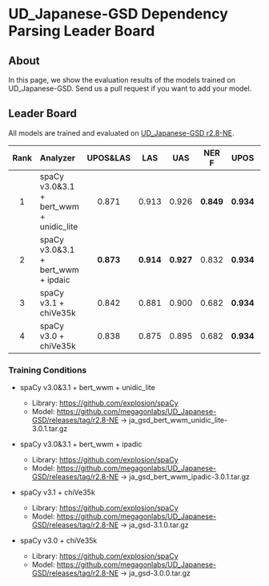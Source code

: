 # UD_Japanese-GSD Dependency Parsing Leader Board

## About
In this page, we show the evaluation results of the models trained on UD_Japanese-GSD.
Send us a pull request if you want to add your model.

## Leader Board

All models are trained and evaluated on [UD_Japanese-GSD r2.8-NE](https://github.com/megagonlabs/UD_Japanese-GSD/releases/tag/r2.8-NE).

|Rank| Analyzer                                | UPOS&LAS|   LAS   |   UAS   |  NER F  |  UPOS   | TOKENIZE|
|:---:|:--- |:---:|:---:|:---:|:---:|:---:|:---:|
|  1 | spaCy v3.0&3.1 + bert_wwm + unidic_lite |  0.871  |  0.913  |  0.926  |**0.849**|**0.934**|**0.981**|
|  2 | spaCy v3.0&3.1 + bert_wwm + ipdaic      |**0.873**|**0.914**|**0.927**|  0.832  |**0.934**|**0.981**|
|  3 | spaCy v3.1 + chiVe35k                   |  0.842  |  0.881  |  0.900  |  0.682  |**0.934**|**0.981**|
|  4 | spaCy v3.0 + chiVe35k                   |  0.838  |  0.875  |  0.895  |  0.682  |**0.934**|**0.981**|

### Training Conditions

- spaCy v3.0&3.1 + bert_wwm + unidic_lite
  - Library: https://github.com/explosion/spaCy
  - Model: https://github.com/megagonlabs/UD_Japanese-GSD/releases/tag/r2.8-NE -> ja_gsd_bert_wwm_unidic_lite-3.0.1.tar.gz

- spaCy v3.0&3.1 + bert_wwm + ipadic
  - Library: https://github.com/explosion/spaCy
  - Model: https://github.com/megagonlabs/UD_Japanese-GSD/releases/tag/r2.8-NE -> ja_gsd_bert_wwm_ipadic-3.0.1.tar.gz

- spaCy v3.1 + chiVe35k
  - Library: https://github.com/explosion/spaCy
  - Model: https://github.com/megagonlabs/UD_Japanese-GSD/releases/tag/r2.8-NE -> ja_gsd-3.1.0.tar.gz

- spaCy v3.0 + chiVe35k
  - Library: https://github.com/explosion/spaCy
  - Model: https://github.com/megagonlabs/UD_Japanese-GSD/releases/tag/r2.8-NE -> ja_gsd-3.0.0.tar.gz
